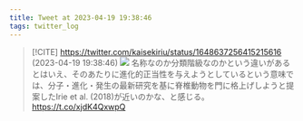 ```yaml
---
title: Tweet at 2023-04-19 19:38:46
tags: twitter_log
---
```


> [!CITE] https://twitter.com/kaisekiriu/status/1648637256415215616 (2023-04-19 19:38:46)
> ![](https://twitter.com/kaisekiriu/status/1648637256415215616)
> 名称なのか分類階級なのかという違いがあるとはいえ、そのあたりに進化的正当性を与えようとしているという意味では、分子・進化・発生の最新研究を基に脊椎動物を門に格上げしようと提案したIrie et al. (2018)が近いのかな、と感じる。
> https://t.co/xjdK4QxwpQ
